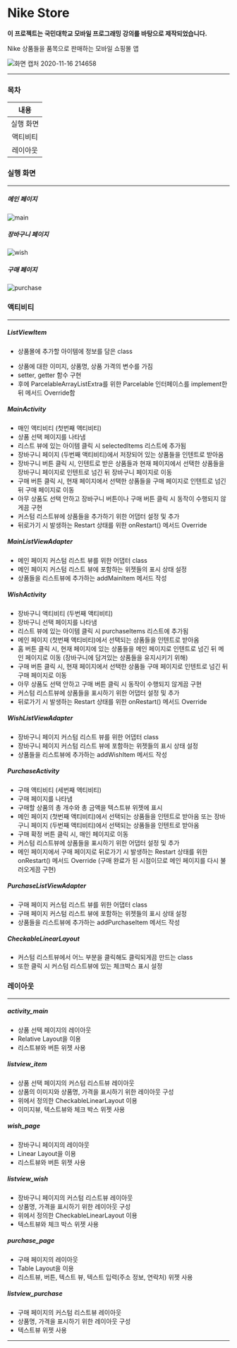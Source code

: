 # Nike Store

**이 프로젝트는 국민대학교 모바일 프로그래밍 강의를 바탕으로 제작되었습니다.**

Nike 상품들을 품목으로 판매하는 모바일 쇼핑몰 앱

![화면 캡처 2020-11-16 214658](https://user-images.githubusercontent.com/28584213/99254176-48953000-2855-11eb-8859-71fd78601cc5.png)

------




### 목차


|   내용    |
| :-------: |
| 실행 화면 |
| 액티비티  |
| 레이아웃  |




### 실행 화면

------

##### 메인 페이지

![main](https://user-images.githubusercontent.com/28584213/99253872-d3c1f600-2854-11eb-9b76-a39fd7900343.png)


##### 장바구니 페이지

![wish](https://user-images.githubusercontent.com/28584213/99253876-d4f32300-2854-11eb-9c96-a92018082f40.png)


##### 구매 페이지

![purchase](https://user-images.githubusercontent.com/28584213/99253877-d58bb980-2854-11eb-91be-4f3b367f5bec.png)




### 액티비티

------

##### ListViewItem

- 상품몰에 추가할 아이템에 정보를 담은 class

* 상품에 대한 이미지, 상품명, 상품 가격의 변수를 가짐
* setter, getter 함수 구현
* 후에 ParcelableArrayListExtra를 위한 Parcelable 인터페이스를 implement한뒤 메서드 Override함



##### MainActivity

* 매인 액티비티 (첫번째 액티비티)
* 상품 선택 페이지를 나타냄
* 리스트 뷰에 있는 아이템 클릭 시 selectedItems 리스트에 추가됨
* 장바구니 페이지 (두번째 액티비티)에서 저장되어 있는 상품들을 인텐트로 받아옴
* 장바구니 버튼 클릭 시, 인텐트로 받은 상품들과 현재 페이지에서 선택한 상품들을 장바구니 페이지로 인텐트로 넘긴 뒤 장바구니 페이지로 이동
* 구매 버튼 클릭 시, 현재 페이지에서 선택한 상품들을 구매 페이지로 인텐트로 넘긴 뒤 구매 페이지로 이동
* 아무 상품도 선택 안하고 장바구니 버튼이나 구매 버튼 클릭 시 동작이 수행되지 않게끔 구현
* 커스텀 리스트뷰에 상품들을 추가하기 위한 어댑터 설정 및 추가 
* 뒤로가기 시 발생하는 Restart 상태를 위한 onRestart() 메서드 Override



##### MainListViewAdapter

* 메인 페이지 커스텀 리스트 뷰를 위한 어댑터 class
* 메인 페이지 커스텀 리스트 뷰에 포함하는 위젯들의 표시 상태 설정
* 상품들을 리스트뷰에 추가하는 addMainItem 메서드 작성



##### WishActivity

* 장바구니 액티비티 (두번째 액티비티)
* 장바구니 선택 페이지를 나타냄
* 리스트 뷰에 있는 아이템 클릭 시 purchaseItems 리스트에 추가됨
* 메인 페이지 (첫번째 액티비티)에서 선택되는 상품들을 인텐트로 받아옴
* 홈 버튼 클릭 시, 현재 페이지에 있는 상품들을 메인 페이지로 인텐트로 넘긴 뒤 메인 페이지로 이동 (장바구니에 담겨있는 상품들을 유지시키기 위해)
* 구매 버튼 클릭 시, 현재 페이지에서 선택한 상품들 구매 페이지로 인텐트로 넘긴 뒤 구매 페이지로 이동
* 아무 상품도 선택 안하고 구매 버튼 클릭 시 동작이 수행되지 않게끔 구현
* 커스텀 리스트뷰에 상품들을 표시하기 위한 어댑터 설정 및 추가 
* 뒤로가기 시 발생하는 Restart 상태를 위한 onRestart() 메서드 Override



##### WishListViewAdapter

* 장바구니 페이지 커스텀 리스트 뷰를 위한 어댑터 class
* 장바구니 페이지 커스텀 리스트 뷰에 포함하는 위젯들의 표시 상태 설정
* 상품들을 리스트뷰에 추가하는 addWishItem 메서드 작성



##### PurchaseActivity

* 구매 액티비티 (세번째 액티비티)
* 구매 페이지를 나타냄
* 구매할 상품의 총 개수와 총 금액을 텍스트뷰 위젯에 표시
* 메인 페이지 (첫번째 액티비티)에서 선택되는 상품들을 인텐트로 받아옴
  또는 장바구니 페이지 (두번째 액티비티)에서 선택되는 상품들을 인텐트로 받아옴
* 구매 확정 버튼 클릭 시, 매인 페이지로 이동
* 커스텀 리스트뷰에 상품들을 표시하기 위한 어댑터 설정 및 추가 
* 메인 페이지에서 구매 페이지로 뒤로가기 시 발생하는 Restart 상태를 위한 onRestart() 메서드 Override (구매 완료가 된 시점이므로 메인 페이지를 다시 불러오게끔 구현)



##### PurchaseListViewAdapter

* 구매 페이지 커스텀 리스트 뷰를 위한 어댑터 class
* 구매 페이지 커스텀 리스트 뷰에 포함하는 위젯들의 표시 상태 설정
* 상품들을 리스트뷰에 추가하는 addPurchaseItem 메서드 작성



##### CheckableLinearLayout

* 커스텀 리스트뷰에서 어느 부분을 클릭해도 클릭되게끔 만드는 class
* 또한 클릭 시 커스텀 리스트뷰에 있는 체크박스 표시 설정





### 레이아웃

------

##### activity_main

* 상품 선택 페이지의 레이아웃
* Relative Layout을 이용
* 리스트뷰와 버튼 위젯 사용



##### listview_item

* 상품 선택 페이지의 커스텀 리스트뷰 레이아웃
* 상품의 이미지와 상품명, 가격을 표시하기 위한 레이아웃 구성
* 위에서 정의한 CheckableLinearLayout 이용
* 이미지뷰, 텍스트뷰와 체크 박스 위젯 사용



##### wish_page

* 장바구니  페이지의 레이아웃
* Linear Layout을 이용
* 리스트뷰와 버튼 위젯 사용



##### listview_wish

* 장바구니 페이지의 커스텀 리스트뷰 레이아웃
* 상품명, 가격을 표시하기 위한 레이아웃 구성
* 위에서 정의한 CheckableLinearLayout 이용
* 텍스트뷰와 체크 박스 위젯 사용



##### purchase_page

* 구매  페이지의 레이아웃
* Table Layout을 이용
* 리스트뷰, 버튼, 텍스트 뷰, 텍스트 입력(주소 정보, 연락처) 위젯 사용



##### listview_purchase

* 구매 페이지의 커스텀 리스트뷰 레이아웃
* 상품명, 가격을 표시하기 위한 레이아웃 구성
* 텍스트뷰 위젯 사용



------


